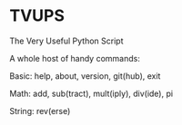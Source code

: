 # TVUPS
The Very Useful Python Script

A whole host of handy commands:

Basic: help, about, version, git(hub), exit

Math: add, sub(tract), mult(iply), div(ide), pi

String: rev(erse)
